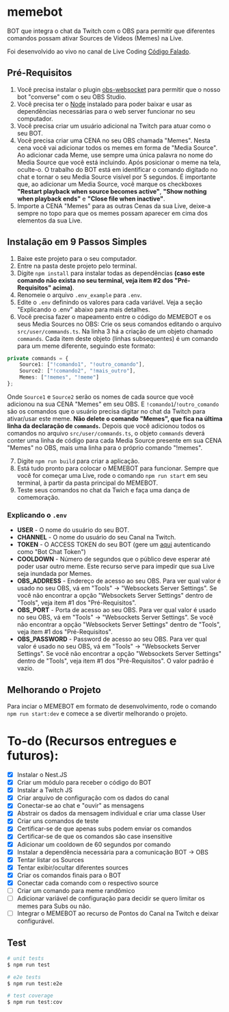 # memebot

BOT que integra o chat da Twitch com o OBS para permitir que diferentes comandos possam ativar Sources de Vídeos (Memes) na Live.

Foi desenvolvido ao vivo no canal de Live Coding [Código Falado](https://www.twitch.tv/codigofalado).

## Pré-Requisitos

1. Você precisa instalar o plugin [obs-websocket](https://github.com/Palakis/obs-websocket) para permitir que o nosso bot "converse" com o seu OBS Studio.
2. Você precisa ter o [Node](https://nodejs.org/en/) instalado para poder baixar e usar as dependências necessárias para o web server funcionar no seu computador.
3. Você precisa criar um usuário adicional na Twitch para atuar como o seu BOT.
4. Você precisa criar uma CENA no seu OBS chamada "Memes". Nesta cena você vai adicionar todos os memes em forma de "Media Source". Ao adicionar cada Meme, use sempre uma única palavra no nome do Media Source que você está incluindo. Após posicionar o meme na tela, oculte-o. O trabalho do BOT está em identificar o comando digitado no chat e tornar o seu Media Source visível por 5 segundos. É importante que, ao adicionar um Media Source, você marque os checkboxes **"Restart playback when source becomes active"**, **"Show nothing when playback ends"** e **"Close file when inactive"**.
5. Importe a CENA "Memes" para as outras Cenas da sua Live, deixe-a sempre no topo para que os memes possam aparecer em cima dos elementos da sua Live.

## Instalação em 9 Passos Simples

1. Baixe este projeto para o seu computador.
2. Entre na pasta deste projeto pelo terminal.
3. Digite `npm install` para instalar todas as dependências **(caso este comando não exista no seu terminal, veja item #2 dos "Pré-Requisitos" acima)**.
4. Renomeie o arquivo `.env_example` para `.env`.
5. Edite o `.env` definindo os valores para cada variável. Veja a seção "Explicando o .env" abaixo para mais detalhes.
6. Você precisa fazer o mapeamento entre o código do MEMEBOT e os seus Media Sources no OBS: Crie os seus comandos editando o arquivo `src/user/commands.ts`. Na linha 3 há a criação de um objeto chamado `commands`. Cada item deste objeto (linhas subsequentes) é um comando para um meme diferente, seguindo este formato:

```ts
private commands = {
    Source1: ["!comando1", "!outro_comando"],
    Source2: ["!comando2", "!mais_outro"],
    Memes: ["!memes", "!meme"]
};
```

Onde `Source1` e `Source2` serão os nomes de cada source que você adicionou na sua CENA "Memes" em seu OBS. E `!comando1`/`!outro_comando` são os comandos que o usuário precisa digitar no chat da Twitch para ativar/usar este meme. **Não delete o comando "Memes", que fica na última linha da declaração de `commands`.**
Depois que você adicionou todos os comandos no arquivo `src/user/commands.ts`, o objeto `commands` deverá conter uma linha de código para cada Media Source presente em sua CENA "Memes" no OBS, mais uma linha para o próprio comando "!memes".

7. Digite `npm run build` para criar a aplicação.
8. Está tudo pronto para colocar o MEMEBOT para funcionar. Sempre que você for começar uma Live, rode o comando `npm run start` em seu terminal, à partir da pasta principal do MEMEBOT.
9. Teste seus comandos no chat da Twich e faça uma dança de comemoração.

### Explicando o `.env`

- **USER** - O nome do usuário do seu BOT.
- **CHANNEL** - O nome do usuário do seu Canal na Twitch.
- **TOKEN** - O ACCESS TOKEN do seu BOT (gere um [aqui](https://twitchtokengenerator.com/) autenticando como "Bot Chat Token")
- **COOLDOWN** - Número de segundos que o público deve esperar até poder usar outro meme. Este recurso serve para impedir que sua Live seja inundada por Memes.
- **OBS_ADDRESS** - Endereço de acesso ao seu OBS. Para ver qual valor é usado no seu OBS, vá em "Tools" -> "Websockets Server Settings". Se você não encontrar a opção "Websockets Server Settings" dentro de "Tools", veja item #1 dos "Pré-Requisitos".
- **OBS_PORT** - Porta de acesso ao seu OBS. Para ver qual valor é usado no seu OBS, vá em "Tools" -> "Websockets Server Settings". Se você não encontrar a opção "Websockets Server Settings" dentro de "Tools", veja item #1 dos "Pré-Requisitos".
- **OBS_PASSWORD** - Password de acesso ao seu OBS. Para ver qual valor é usado no seu OBS, vá em "Tools" -> "Websockets Server Settings". Se você não encontrar a opção "Websockets Server Settings" dentro de "Tools", veja item #1 dos "Pré-Requisitos". O valor padrão é vazio.

## Melhorando o Projeto

Para inciar o MEMEBOT em formato de desenvolvimento, rode o comando `npm run start:dev` e comece a se divertir melhorando o projeto.

# To-do (Recursos entregues e futuros):

- [x] Instalar o Nest.JS
- [x] Criar um módulo para receber o código do BOT
- [x] Instalar a Twitch JS
- [x] Criar arquivo de configuração com os dados do canal
- [x] Conectar-se ao chat e "ouvir" as mensagens
- [x] Abstrair os dados da mensagem individual e criar uma classe User
- [x] Criar uns comandos de teste
- [x] Certificar-se de que apenas subs podem enviar os comandos
- [x] Certificar-se de que os comandos são case insensitive
- [x] Adicionar um cooldown de 60 segundos por comando
- [x] Instalar a dependência necessária para a comunicação BOT -> OBS
- [x] Tentar listar os Sources
- [x] Tentar exibir/ocultar diferentes sources
- [x] Criar os comandos finais para o BOT
- [x] Conectar cada comando com o respectivo source
- [ ] Criar um comando para meme randômico
- [ ] Adicionar variável de configuração para decidir se quero limitar os memes para Subs ou não.
- [ ] Integrar o MEMEBOT ao recurso de Pontos do Canal na Twitch e deixar configurável.

## Test

```bash
# unit tests
$ npm run test

# e2e tests
$ npm run test:e2e

# test coverage
$ npm run test:cov
```
